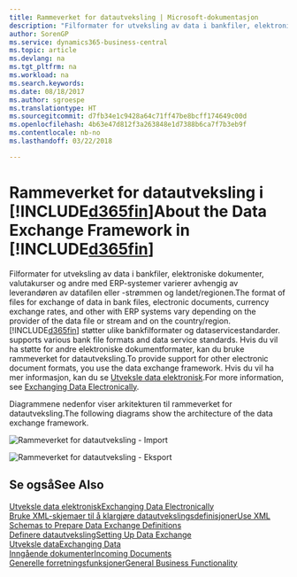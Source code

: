 ```yaml
---
title: Rammeverket for datautveksling | Microsoft-dokumentasjon
description: "Filformater for utveksling av data i bankfiler, elektroniske dokumenter, valutakurser og andre med ERP-systemer varierer avhengig av leverandøren av datafilen eller -strømmen og landet/regionen."
author: SorenGP
ms.service: dynamics365-business-central
ms.topic: article
ms.devlang: na
ms.tgt_pltfrm: na
ms.workload: na
ms.search.keywords: 
ms.date: 08/18/2017
ms.author: sgroespe
ms.translationtype: HT
ms.sourcegitcommit: d7fb34e1c9428a64c71ff47be8bcff174649c00d
ms.openlocfilehash: 4b63e47d812f3a263848e1d7388b6ca7f7b3eb9f
ms.contentlocale: nb-no
ms.lasthandoff: 03/22/2018

---
```

# <a name="about-the-data-exchange-framework-in-included365finincludesd365finmdmd"></a><span data-ttu-id="b562a-103">Rammeverket for datautveksling i [!INCLUDE[d365fin](includes/d365fin_md.md)]</span><span class="sxs-lookup"><span data-stu-id="b562a-103">About the Data Exchange Framework in [!INCLUDE[d365fin](includes/d365fin_md.md)]</span></span>
<span data-ttu-id="b562a-104">Filformater for utveksling av data i bankfiler, elektroniske dokumenter, valutakurser og andre med ERP-systemer varierer avhengig av leverandøren av datafilen eller -strømmen og landet/regionen.</span><span class="sxs-lookup"><span data-stu-id="b562a-104">The format of files for exchange of data in bank files, electronic documents, currency exchange rates, and other with ERP systems vary depending on the provider of the data file or stream and on the country/region.</span></span> [!INCLUDE[d365fin](includes/d365fin_md.md)]<span data-ttu-id="b562a-105"> støtter ulike bankfilformater og dataservicestandarder.</span><span class="sxs-lookup"><span data-stu-id="b562a-105"> supports various bank file formats and data service standards.</span></span> <span data-ttu-id="b562a-106">Hvis du vil ha støtte for andre elektroniske dokumentformater, kan du bruke rammeverket for datautveksling.</span><span class="sxs-lookup"><span data-stu-id="b562a-106">To provide support for other electronic document formats, you use the data exchange framework.</span></span> <span data-ttu-id="b562a-107">Hvis du vil ha mer informasjon, kan du se [Utveksle data elektronisk](across-data-exchange.md).</span><span class="sxs-lookup"><span data-stu-id="b562a-107">For more information, see [Exchanging Data Electronically](across-data-exchange.md).</span></span>    

 <span data-ttu-id="b562a-108">Diagrammene nedenfor viser arkitekturen til rammeverket for datautveksling.</span><span class="sxs-lookup"><span data-stu-id="b562a-108">The following diagrams show the architecture of the data exchange framework.</span></span>  

 ![Rammeverket for datautveksling - Import](media/across-data-exchange/dataexchangeframework_import.png)  

 ![Rammeverket for datautveksling - Eksport](media/across-data-exchange/dataexchangeframework_export.png)  

## <a name="see-also"></a><span data-ttu-id="b562a-111">Se også</span><span class="sxs-lookup"><span data-stu-id="b562a-111">See Also</span></span>  
[<span data-ttu-id="b562a-112">Utveksle data elektronisk</span><span class="sxs-lookup"><span data-stu-id="b562a-112">Exchanging Data Electronically</span></span>](across-data-exchange.md)  
[<span data-ttu-id="b562a-113">Bruke XML-skjemaer til å klargjøre datautvekslingsdefinisjoner</span><span class="sxs-lookup"><span data-stu-id="b562a-113">Use XML Schemas to Prepare Data Exchange Definitions</span></span>](across-how-to-use-xml-schemas-to-prepare-data-exchange-definitions.md)  
[<span data-ttu-id="b562a-114">Definere datautveksling</span><span class="sxs-lookup"><span data-stu-id="b562a-114">Setting Up Data Exchange</span></span>](across-set-up-data-exchange.md)  
[<span data-ttu-id="b562a-115">Utveksle data</span><span class="sxs-lookup"><span data-stu-id="b562a-115">Exchanging Data</span></span>](across-exchange-data.md)  
[<span data-ttu-id="b562a-116">Inngående dokumenter</span><span class="sxs-lookup"><span data-stu-id="b562a-116">Incoming Documents</span></span>](across-income-documents.md)  
[<span data-ttu-id="b562a-117">Generelle forretningsfunksjoner</span><span class="sxs-lookup"><span data-stu-id="b562a-117">General Business Functionality</span></span>](ui-across-business-areas.md)  

